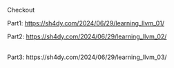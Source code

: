 Checkout 

Part1: https://sh4dy.com/2024/06/29/learning_llvm_01/
<br>

Part2: https://sh4dy.com/2024/06/29/learning_llvm_02/

<br>
Part3: https://sh4dy.com/2024/06/29/learning_llvm_03/
